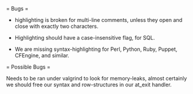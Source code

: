 = Bugs =

* highlighting is broken for multi-line comments, unless
  they open and close with exactly two characters.

* Highlighting should have a case-insensitive flag, for SQL.

* We are missing syntax-highlighting for Perl, Python, Ruby, Puppet,
  CFEngine, and similar.


= Possible Bugs =

Needs to be ran under valgrind to look for memory-leaks, almost
certainly we should free our syntax and row-structures in our
at_exit handler.
